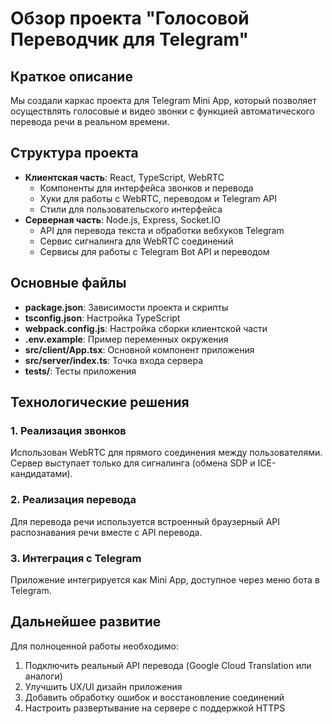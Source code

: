 # Обзор проекта "Голосовой Переводчик для Telegram"

## Краткое описание
Мы создали каркас проекта для Telegram Mini App, который позволяет осуществлять голосовые и видео звонки с функцией автоматического перевода речи в реальном времени.

## Структура проекта
- **Клиентская часть**: React, TypeScript, WebRTC
  - Компоненты для интерфейса звонков и перевода
  - Хуки для работы с WebRTC, переводом и Telegram API
  - Стили для пользовательского интерфейса
- **Серверная часть**: Node.js, Express, Socket.IO
  - API для перевода текста и обработки вебхуков Telegram
  - Сервис сигналинга для WebRTC соединений
  - Сервисы для работы с Telegram Bot API и переводом

## Основные файлы
- **package.json**: Зависимости проекта и скрипты
- **tsconfig.json**: Настройка TypeScript
- **webpack.config.js**: Настройка сборки клиентской части
- **.env.example**: Пример переменных окружения
- **src/client/App.tsx**: Основной компонент приложения
- **src/server/index.ts**: Точка входа сервера
- **tests/**: Тесты приложения

## Технологические решения

### 1. Реализация звонков
Использован WebRTC для прямого соединения между пользователями. Сервер выступает только для сигналинга (обмена SDP и ICE-кандидатами).

### 2. Реализация перевода
Для перевода речи используется встроенный браузерный API распознавания речи вместе с API перевода.

### 3. Интеграция с Telegram
Приложение интегрируется как Mini App, доступное через меню бота в Telegram.

## Дальнейшее развитие
Для полноценной работы необходимо:
1. Подключить реальный API перевода (Google Cloud Translation или аналоги)
2. Улучшить UX/UI дизайн приложения
3. Добавить обработку ошибок и восстановление соединений
4. Настроить развертывание на сервере с поддержкой HTTPS 